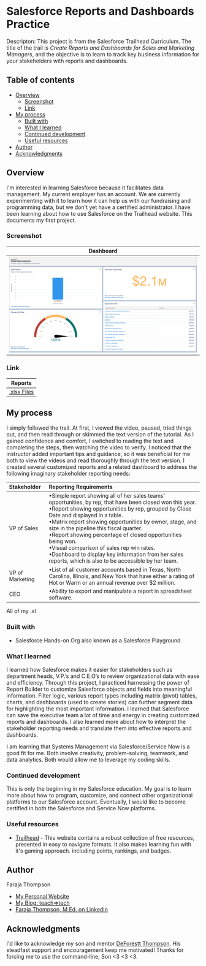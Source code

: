 # Salesforce Reports and Dashboards Practice

Descripton: This project is from the Salesforce Trailhead Curriculum. The title of the trail is *Create Reports and Dashboards for Sales and Marketing Managers*, and the objective is to learn to track key business information for your stakeholders with reports and dashboards.

## Table of contents

- [Overview](#overview)
  - [Screenshot](#screenshot)
  - [Link](#link)
- [My process](#my-process)
  - [Built with](#built-with)
  - [What I learned](#what-i-learned)
  - [Continued development](#continued-development)
  - [Useful resources](#useful-resources)
- [Author](#author)
- [Acknowledgments](#acknowledgments)

## Overview

I'm interested in learning Salesforce because it facilitates data management. My current employer has an account. We are currently experimenting with it to learn how it can help us with our fundraising and programming data, but we don't yet have a certified administrator. I have been learning about how to use Salesforce on the Trailhead website. This documents my first project. 

### Screenshot

| <b>Dashboard</b>| 
|:--:|
| ![My Project Dashboard](https://github.com/Faraja17/salesforce-reports-and-dashboards-practice/blob/main/Global%20Sales%20Dashboard.png?raw=true) |

### Link

| <b>Reports</b> |
|:--:|
| [.xlsx Files](https://drive.google.com/drive/folders/1tA9Higmpa3hFb-GMN89WmGCzV4NNqC3b?usp=drive_link) |

## My process

I simply followed the trail. At first, I viewed the video, paused, tried things out, and then read through or skimmed the text version of the tutorial. As I gained confidence and comfort, I switched to reading the text and completing the steps, then watching the video to verify. I noticed that the instructor added important tips and guidance, so it was beneficial for me both to view the videos and read thoroughly through the text version. I created several customized reports and a related dashboard to address the following imaginary stakeholder reporting needs:

| Stakeholder       | Reporting Requirements |
| :---------------- | :------------------- 
| VP of Sales        |   •Simple report showing all of her sales teams' opportunities, by rep, that have been closed won this year. <br> •Report showing opportunities by rep, grouped by Close Date and displayed in a table. <br> •Matrix report showing opportunities by owner, stage, and size in the pipeline this fiscal quarter. <br> •Report showing percentage of closed opportunities being won. <br> •Visual comparison of sales rep win rates. <br> •Dashboard to display key information from her sales reports, which is also to be accessible by her team.   |
| VP of Marketing           |   •List of all customer accounts based in Texas, North Carolina, Illinois, and New York that have either a rating of Hot or Warm or an annual revenue over $2 million.   |
| CEO    |  •Ability to export and manipulate a report in spreadsheet software.   |

All of my .xl

### Built with

- Salesforce Hands-on Org also known as a Salesforce Playground

### What I learned

I learned how Salesforce makes it easier for stakeholders such as department heads, V.P.’s and C.E.O’s to review organizational data with ease and efficiency. Through this project, I practiced harnessing the power of Report Builder to customize Salesforce objects and fields into meaningful information. Filter logic, various report types including matrix (pivot) tables, charts, and dashboards (used to create stories) can further segment data for highlighting the most important information. I learned that Salesforce can save the executive team a lot of time and energy in creating customized reports and dashboards. I also learned more about how to interpret the stakeholder reporting needs and translate them into effective reports and dashboards.

I am learning that Systems Management via Salesforce/Service Now is a good fit for me. Both involve creativity, problem-solving, teamwork, and data analytics. Both would allow me to leverage my coding skills.

### Continued development

This is only the beginning in my Salesforce education. My goal is to learn more about how to program, customize, and connect other organizational platforms to our Salesforce account. Eventually, I would like to become certified in both the Salesforce and Service Now platforms.

### Useful resources

- [Trailhead](https://trailhead.salesforce.com/today) - This website contains a robust collection of free resources, presented in easy to navigate formats. It also makes learning fun with it's gaming approach. including points, rankings, and badges.

## Author

Faraja Thompson

- [My Personal Website](https://faraja17.github.io/my-website/)
- [My Blog: teach=>tech](https://hashnode.com/@faraja)
- [Faraja Thompson, M.Ed. on LinkedIn](https://www.linkedin.com/in/faraja-thompson-m-ed-70885b8/)

## Acknowledgments

I'd like to acknowledge my son and mentor [DeForestt Thompson](https://github.com/DeForestt).  His steadfast support and encouragement keep me motivated!  Thanks for forcing me to use the command-line, Son <3 <3 <3.
